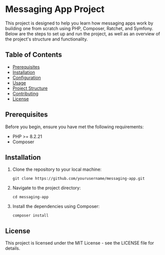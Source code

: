
# Messaging App Project

This project is designed to help you learn how messaging apps work by building one from scratch using PHP, Composer, Ratchet, and Symfony. Below are the steps to set up and run the project, as well as an overview of the project's structure and functionality.

## Table of Contents
- [Prerequisites](#prerequisites)
- [Installation](#installation)
- [Configuration](#configuration)
- [Usage](#usage)
- [Project Structure](#project-structure)
- [Contributing](#contributing)
- [License](#license)

## Prerequisites
Before you begin, ensure you have met the following requirements:
- PHP >= 8.2.21
- Composer

## Installation
1. Clone the repository to your local machine:
   
   `git clone https://github.com/yourusername/messaging-app.git`

2. Navigate to the project directory:

   `cd messaging-app`

3. Install the dependencies using Composer:

   `composer install`

## License
This project is licensed under the MIT License - see the LICENSE file for details.
